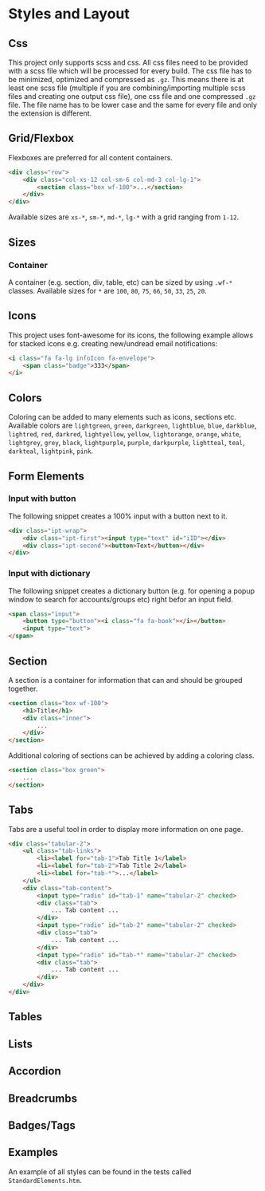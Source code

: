 # Styles and Layout

## Css

This project only supports scss and css. All css files need to be provided with a scss file which will be processed for every build. The css file has to be minimized, optimized and compressed as `.gz`. This means there is at least one scss file (multiple if you are combining/importing multiple scss files and creating one output css file), one css file and one compressed `.gz` file. The file name has to be lower case and the same for every file and only the extension is different.

## Grid/Flexbox

Flexboxes are preferred for all content containers.

```html
<div class="row">
    <div class="col-xs-12 col-sm-6 col-md-3 col-lg-1">
        <section class="box wf-100">...</section>
    </div>
</div>
```

Available sizes are `xs-*`, `sm-*`, `md-*`, `lg-*` with a grid ranging from `1-12`.

## Sizes

### Container

A container (e.g. section, div, table, etc) can be sized by using `.wf-*` classes. Available sizes for `*` are `100`, `80`, `75`, `66`, `50`, `33`, `25`, `20`.

## Icons

This project uses font-awesome for its icons, the following example allows for stacked icons e.g. creating new/undread email notifications:

```html
<i class="fa fa-lg infoIcon fa-envelope">
    <span class="badge">333</span>
</i>
```

## Colors

Coloring can be added to many elements such as icons, sections etc. Available colors are `lightgreen`, `green`, `darkgreen`, `lightblue`, `blue`, `darkblue`, `lightred`, `red`, `darkred`, `lightyellow`, `yellow`, `lightorange`, `orange`, `white`, `lightgrey`, `grey`, `black`, `lightpurple`, `purple`, `darkpurple`, `lightteal`, `teal`, `darkteal`, `lightpink`, `pink`.

## Form Elements

### Input with button

The following snippet creates a 100% input with a button next to it.

```html
<div class="ipt-wrap">
    <div class="ipt-first"><input type="text" id="iID"></div>
    <div class="ipt-second"><button>Text</button></div>
</div>
```

### Input with dictionary

The following snippet creates a dictionary button (e.g. for opening a popup window to search for accounts/groups etc) right befor an input field.

```html
<span class="input">
    <button type="button"><i class="fa fa-book"></i></button>
    <input type="text">
</span>
```

## Section

A section is a container for information that can and should be grouped together.

```html
<section class="box wf-100">
    <h1>Title</h1>
    <div class="inner">
        ...
    </div>
</section>
```

Additional coloring of sections can be achieved by adding a coloring class.

```html
<section class="box green">
    ...
</section>
```

## Tabs

Tabs are a useful tool in order to display more information on one page.

```html
<div class="tabular-2">
    <ul class="tab-links">
        <li><label for="tab-1">Tab Title 1</label>
        <li><label for="tab-2">Tab Title 2</label>
        <li><label for="tab-*">...</label>
    </ul>
    <div class="tab-content">
        <input type="radio" id="tab-1" name="tabular-2" checked>
        <div class="tab">
            ... Tab content ...
        </div>
        <input type="radio" id="tab-2" name="tabular-2" checked>
        <div class="tab">
            ... Tab content ...
        </div>
        <input type="radio" id="tab-*" name="tabular-2" checked>
        <div class="tab">
            ... Tab content ...
        </div>
    </div>
</div>
```

## Tables

## Lists

## Accordion

## Breadcrumbs

## Badges/Tags

## Examples

An example of all styles can be found in the tests called `StandardElements.htm`.